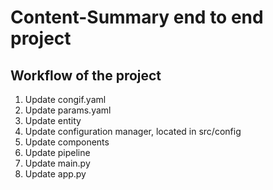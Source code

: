 # Content-Summary end to end project

## Workflow of the project

1. Update congif.yaml
2. Update params.yaml
3. Update entity
4. Update configuration manager, located in src/config
5. Update components
6. Update pipeline
7. Update main.py
8. Update app.py
